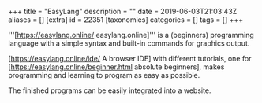 +++
title = "EasyLang"
description = ""
date = 2019-06-03T21:03:43Z
aliases = []
[extra]
id = 22351
[taxonomies]
categories = []
tags = []
+++


'''[https://easylang.online/ easylang.online]''' is a (beginners) programming language with a simple syntax and built-in commands for graphics output.

[https://easylang.online/ide/ A browser IDE] with different tutorials, one for [https://easylang.online/beginner.html absolute beginners], makes programming and learning to program as easy as possible.

The finished programs can be easily integrated into a website.
